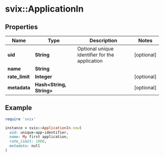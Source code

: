 # svix::ApplicationIn

## Properties

| Name | Type | Description | Notes |
| ---- | ---- | ----------- | ----- |
| **uid** | **String** | Optional unique identifier for the application | [optional] |
| **name** | **String** |  |  |
| **rate_limit** | **Integer** |  | [optional] |
| **metadata** | **Hash&lt;String, String&gt;** |  | [optional] |

## Example

```ruby
require 'svix'

instance = svix::ApplicationIn.new(
  uid: unique-app-identifier,
  name: My first application,
  rate_limit: 1000,
  metadata: null
)
```

